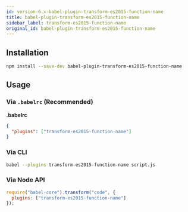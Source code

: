 ```yaml
---
id: version-6.x-babel-plugin-transform-es2015-function-name
title: babel-plugin-transform-es2015-function-name
sidebar_label: transform-es2015-function-name
original_id: babel-plugin-transform-es2015-function-name
---
```


## Installation

```sh
npm install --save-dev babel-plugin-transform-es2015-function-name
```

## Usage

### Via `.babelrc` (Recommended)

**.babelrc**

```json
{
  "plugins": ["transform-es2015-function-name"]
}
```

### Via CLI

```sh
babel --plugins transform-es2015-function-name script.js
```

### Via Node API

```javascript
require("babel-core").transform("code", {
  plugins: ["transform-es2015-function-name"]
});
```

